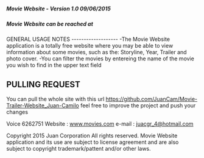 <h5>Movie Website - Version 1.0 09/06/2015</h5>
<h5>Movie Website can be reached at</h5>
GENERAL USAGE NOTES
-------------------
-The Movie Website application is a totally free website where you may be able to view information about some movies, such as the: Storyline, Year, Trailer and photo cover.
-You can filter the movies by entereing the name of the movie you wish to find in the upper text field

PULLING REQUEST
------------------
You can pull the whole site with this url https://github.com/JuanCam/Movie-Trailer-Website_Juan-Camilo
feel free to improve the project and push your changes

Voice 6262751
Website : www.movies.com
e-mail : juacgr_4@hotmail.com

Copyright 2015 Juan Corporation All rights reserved.
Movie Website application and its use are subject to license agreement and are also subject to copyright trademark/pattent and/or other laws. 
